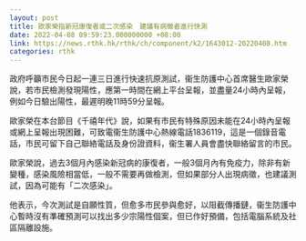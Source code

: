 ```yaml
---
layout: post
title: 歐家榮指新冠康復者或二次感染　建議有病徵者進行快測
date: 2022-04-08 09:59:23.000000000 +08:00
link: https://news.rthk.hk/rthk/ch/component/k2/1643012-20220408.htm
categories: rthk
---
```


政府呼籲市民今日起一連三日進行快速抗原測試，衞生防護中心首席醫生歐家榮說，若市民檢測發現陽性，應第一時間在網上平台呈報，並盡量24小時內呈報，例如今日驗出陽性，最遲明晚11時59分呈報。

歐家榮在本台節目《千禧年代》說，如果有市民有特殊原因未能在24小時內呈報或網上呈報出現困難，可致電衞生防護中心熱線電話1836119，這是一個錄音電話，市民可留下自己聯絡電話及身份證資料，衞生署人員會盡快聯絡留言的市民。

歐家榮說，過去3個月內感染新冠病的康復者，一般3個月內有免疫力，除非有新變種，感染風險相當低，一般不需要再做檢測，但如果部分人出現病徵，也建議測試，因為可能有「二次感染」。

他表示，今次測試是自願性質，但愈多市民參與愈好，以阻截傳播鏈，衞生防護中心暫時沒有準確預測可以找出多少宗陽性個案，但已作好預備，包括電腦系統及社區隔離設施。
